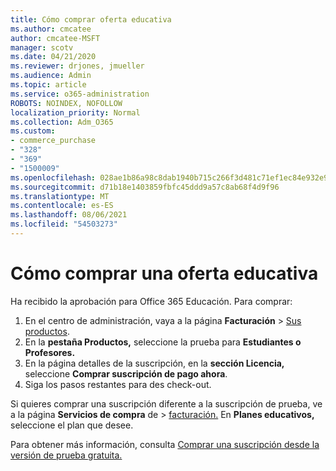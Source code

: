 ```yaml
---
title: Cómo comprar oferta educativa
ms.author: cmcatee
author: cmcatee-MSFT
manager: scotv
ms.date: 04/21/2020
ms.reviewer: drjones, jmueller
ms.audience: Admin
ms.topic: article
ms.service: o365-administration
ROBOTS: NOINDEX, NOFOLLOW
localization_priority: Normal
ms.collection: Adm_O365
ms.custom:
- commerce_purchase
- "328"
- "369"
- "1500009"
ms.openlocfilehash: 028ae1b86a98c8dab1940b715c266f3d481c71ef1ec84e932e9c74817bccdef5
ms.sourcegitcommit: d71b18e1403859fbfc45ddd9a57c8ab68f4d9f96
ms.translationtype: MT
ms.contentlocale: es-ES
ms.lasthandoff: 08/06/2021
ms.locfileid: "54503273"
---
```

# <a name="how-to-purchase-an-education-offer"></a>Cómo comprar una oferta educativa

Ha recibido la aprobación para Office 365 Educación. Para comprar:
  
1. En el centro de administración, vaya a la página **Facturación** \> [Sus productos](https://go.microsoft.com/fwlink/p/?linkid=842054).
2. En la **pestaña Productos,** seleccione la prueba para **Estudiantes o Profesores.**
3. En la página detalles de la suscripción, en la **sección Licencia,** seleccione **Comprar suscripción de pago ahora**.
4. Siga los pasos restantes para des check-out.

Si quieres comprar una suscripción diferente a la suscripción de prueba, ve a la página **Servicios de compra** de \> [facturación.](https://go.microsoft.com/fwlink/p/?linkid=868433) En **Planes educativos,** seleccione el plan que desee.

Para obtener más información, consulta [Comprar una suscripción desde la versión de prueba gratuita.](/microsoft-365/commerce/try-or-buy-microsoft-365#buy-a-subscription-from-your-free-trial)